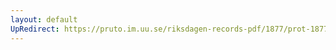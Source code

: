 ```yaml
---
layout: default
UpRedirect: https://pruto.im.uu.se/riksdagen-records-pdf/1877/prot-1877--ak--053/prot-1877--ak--053_010.pdf
---
```

